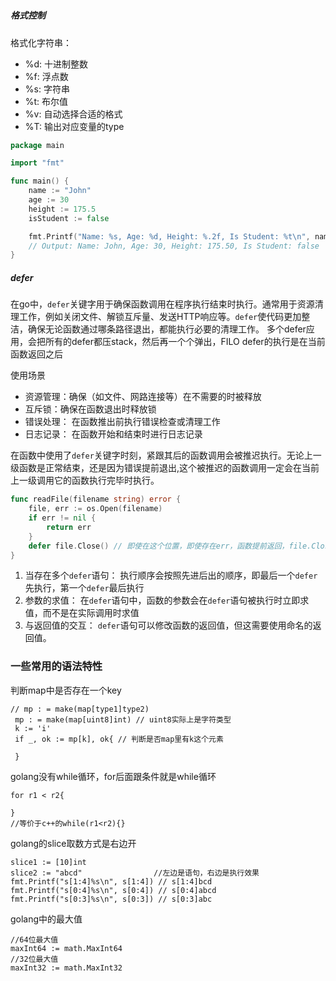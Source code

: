 #
##
##### 格式控制
格式化字符串：
- %d: 十进制整数
- %f: 浮点数
- %s: 字符串
- %t: 布尔值
- %v: 自动选择合适的格式
- %T: 输出对应变量的type
```go
package main

import "fmt"

func main() {
    name := "John"
    age := 30
    height := 175.5
    isStudent := false

    fmt.Printf("Name: %s, Age: %d, Height: %.2f, Is Student: %t\n", name, age, height, isStudent)
    // Output: Name: John, Age: 30, Height: 175.50, Is Student: false
}

```
##### defer
在go中，`defer`关键字用于确保函数调用在程序执行结束时执行。通常用于资源清理工作，例如关闭文件、解锁互斥量、发送HTTP响应等。`defer`使代码更加整洁，确保无论函数通过哪条路径退出，都能执行必要的清理工作。
多个defer应用，会把所有的defer都压stack，然后再一个个弹出，FILO
defer的执行是在当前函数返回之后

使用场景
- 资源管理：确保（如文件、网路连接等）在不需要的时被释放
- 互斥锁：确保在函数退出时释放锁
- 错误处理： 在函数推出前执行错误检查或清理工作
- 日志记录： 在函数开始和结束时进行日志记录

在函数中使用了`defer`关键字时刻，紧跟其后的函数调用会被推迟执行。无论上一级函数是正常结束，还是因为错误提前退出,这个被推迟的函数调用一定会在当前上一级调用它的函数执行完毕时执行。
```go
func readFile(filename string) error {
    file, err := os.Open(filename)
    if err != nil {
        return err
    }
    defer file.Close() // 即使在这个位置，即使存在err，函数提前返回，file.Close()函数还是可以正常执行，文件关闭
}
```
1. 当存在多个`defer`语句： 执行顺序会按照先进后出的顺序，即最后一个`defer`先执行，第一个`defer`最后执行
2. 参数的求值： 在`defer`语句中，函数的参数会在`defer`语句被执行时立即求值，而不是在实际调用时求值
3. 与返回值的交互： `defer`语句可以修改函数的返回值，但这需要使用命名的返回值。

### 一些常用的语法特性
判断map中是否存在一个key
```golang
// mp : = make(map[type1]type2)
 mp : = make(map[uint8]int) // uint8实际上是字符类型
 k := 'i'
 if _, ok := mp[k], ok{ // 判断是否map里有k这个元素

 }
 ```
 golang没有while循环，for后面跟条件就是while循环
 ```golang
 for r1 < r2{

 }
 //等价于c++的while(r1<r2){}
```
golang的slice取数方式是右边开
```golang
slice1 := [10]int
slice2 := "abcd"                //左边是语句，右边是执行效果
fmt.Printf("s[1:4]%s\n", s[1:4]) // s[1:4]bcd
fmt.Printf("s[0:4]%s\n", s[0:4]) // s[0:4]abcd 
fmt.Printf("s[0:3]%s\n", s[0:3]) // s[0:3]abc  
```
golang中的最大值
```golang
//64位最大值
maxInt64 := math.MaxInt64
//32位最大值
maxInt32 := math.MaxInt32
```